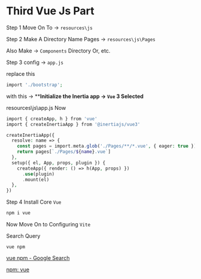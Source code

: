# Third Vue Js Part

Step 1 Move On To → `resources\js`

Step 2 Make A Directory Name Pages → `resources\js\Pages`

Also Make → `Components` Directory Or, etc.

Step 3 config → `app.js`

replace this

```php
import './bootstrap';
```

with this → ****Initialize the Inertia app → `Vue` 3 Selected**

resources\js\app.js Now

```php
import { createApp, h } from 'vue'
import { createInertiaApp } from '@inertiajs/vue3'

createInertiaApp({
  resolve: name => {
    const pages = import.meta.glob('./Pages/**/*.vue', { eager: true })
    return pages[`./Pages/${name}.vue`]
  },
  setup({ el, App, props, plugin }) {
    createApp({ render: () => h(App, props) })
      .use(plugin)
      .mount(el)
  },
})
```

Step 4 Install Core `Vue`

```php
npm i vue
```

Now Move On to Configuring `Vite` 

Search Query

`vue npm`

[vue npm - Google Search](https://www.google.com/search?q=vue+npm&rlz=1C1ONGR_enBD1061BD1061&oq=vue+npm&gs_lcrp=EgZjaHJvbWUyCQgAEEUYORiABDIHCAEQABiABDIHCAIQABiABDIHCAMQABiABDIHCAQQABiABDIHCAUQABiABDIHCAYQABiABDIHCAcQABiABDIHCAgQABiABDIHCAkQABiABNIBCDI1NjdqMGoxqAIAsAIA&sourceid=chrome&ie=UTF-8)

[npm: vue](https://www.npmjs.com/package/vue)